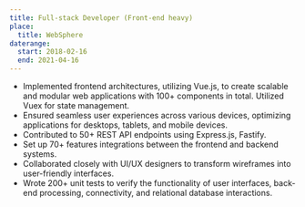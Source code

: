 ```yaml
---
title: Full-stack Developer (Front-end heavy)
place:
  title: WebSphere
daterange:
  start: 2018-02-16
  end: 2021-04-16
---
```


- Implemented frontend architectures, utilizing Vue.js, to create scalable and modular web applications with 100+ components in total. Utilized Vuex for state management.
- Ensured seamless user experiences across various devices, optimizing applications for desktops, tablets, and mobile devices.
- Contributed to 50+ REST API endpoints using Express.js, Fastify.
- Set up 70+ features integrations between the frontend and backend systems.
- Collaborated closely with UI/UX designers to transform wireframes into user-friendly interfaces.
- Wrote 200+ unit tests to verify the functionality of user interfaces, back-end processing, connectivity, and relational database interactions.